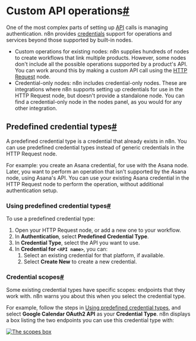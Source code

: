 [](https://github.com/n8n-io/n8n-docs/edit/main/docs/integrations/custom-operations.md "Edit this page")

# Custom API operations[#](#custom-api-operations "Permanent link")

One of the most complex parts of setting up [API](../../glossary/#api) calls is managing authentication. n8n provides [credentials](../../glossary/#credential-n8n) support for operations and services beyond those supported by built-in nodes.

*   Custom operations for existing nodes: n8n supplies hundreds of nodes to create workflows that link multiple products. However, some nodes don't include all the possible operations supported by a product's API. You can work around this by making a custom API call using the [HTTP Request](../builtin/core-nodes/n8n-nodes-base.httprequest/) node.
*   Credential-only nodes: n8n includes credential-only nodes. These are integrations where n8n supports setting up credentials for use in the HTTP Request node, but doesn't provide a standalone node. You can find a credential-only node in the nodes panel, as you would for any other integration.

## Predefined credential types[#](#predefined-credential-types "Permanent link")

A predefined credential type is a credential that already exists in n8n. You can use predefined credential types instead of generic credentials in the HTTP Request node.

For example: you create an Asana credential, for use with the Asana node. Later, you want to perform an operation that isn't supported by the Asana node, using Asana's API. You can use your existing Asana credential in the HTTP Request node to perform the operation, without additional authentication setup.

### Using predefined credential types[#](#using-predefined-credential-types "Permanent link")

To use a predefined credential type:

1.  Open your HTTP Request node, or add a new one to your workflow.
2.  In **Authentication**, select **Predefined Credential Type**.
3.  In **Credential Type**, select the API you want to use.
4.  In **Credential for `<API name>`**, you can:
    1.  Select an existing credential for that platform, if available.
    2.  Select **Create New** to create a new credential.

### Credential scopes[#](#credential-scopes "Permanent link")

Some existing credential types have specific scopes: endpoints that they work with. n8n warns you about this when you select the credential type.

For example, follow the steps in [Using predefined credential types](#using-predefined-credential-types), and select **Google Calendar OAuth2 API** as your **Credential Type**. n8n displays a box listing the two endpoints you can use this credential type with:

[![The scopes box](../../_images/integrations/custom-operations/scopes.png)](https://docs.n8n.io/_images/integrations/custom-operations/scopes.png)